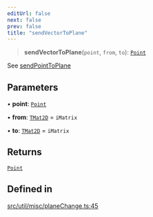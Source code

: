 ```yaml
---
editUrl: false
next: false
prev: false
title: "sendVectorToPlane"
---
```


> **sendVectorToPlane**(`point`, `from`, `to`): [`Point`](/api/classes/point/)

See [sendPointToPlane](../../../../../../api/namespaces/util/functions/sendpointtoplane)

## Parameters

• **point**: [`Point`](/api/classes/point/)

• **from**: [`TMat2D`](/api/type-aliases/tmat2d/) = `iMatrix`

• **to**: [`TMat2D`](/api/type-aliases/tmat2d/) = `iMatrix`

## Returns

[`Point`](/api/classes/point/)

## Defined in

[src/util/misc/planeChange.ts:45](https://github.com/fabricjs/fabric.js/blob/v6.0.0-rc4/src/util/misc/planeChange.ts#L45)
